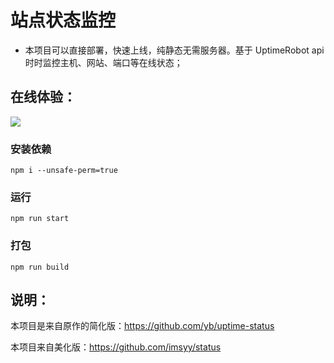 # 站点状态监控
- 本项目可以直接部署，快速上线，纯静态无需服务器。基于 UptimeRobot api 时时监控主机、网站、端口等在线状态；

## 在线体验：  

![](https://gcore.jsdelivr.net/gh/Qikaile/cdn/img/Snipaste_2022-08-09_09-25-53.jpg)


### 安装依赖
```
npm i --unsafe-perm=true
```
### 运行
```
npm run start
```
### 打包
```
npm run build
```

## 说明：
本项目是来自原作的简化版：https://github.com/yb/uptime-status

本项目来自美化版：https://github.com/imsyy/status 
